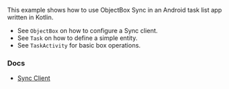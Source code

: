 This example shows how to use ObjectBox Sync in an Android task list app written in Kotlin.

- See `ObjectBox` on how to configure a Sync client.
- See `Task` on how to define a simple entity.
- See `TaskActivity` for basic box operations.

### Docs
- [Sync Client](https://sync.objectbox.io/sync-client)
